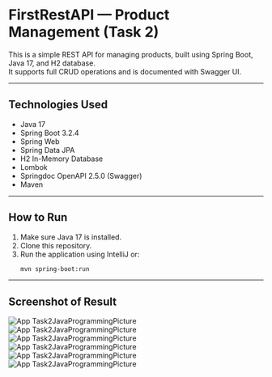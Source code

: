 # FirstRestAPI — Product Management (Task 2)

This is a simple REST API for managing products, built using Spring Boot, Java 17, and H2 database.  
It supports full CRUD operations and is documented with Swagger UI.

---

## Technologies Used

- Java 17
- Spring Boot 3.2.4
- Spring Web
- Spring Data JPA
- H2 In-Memory Database
- Lombok
- Springdoc OpenAPI 2.5.0 (Swagger)
- Maven

---

##  How to Run

1. Make sure Java 17 is installed.
2. Clone this repository.
3. Run the application using IntelliJ or:
   ```bash
   mvn spring-boot:run

---
## Screenshot of Result

![App Task2JavaProgrammingPicture](Task2JavaProgrammingPicture/1.png)
![App Task2JavaProgrammingPicture](Task2JavaProgrammingPicture/2.png)
![App Task2JavaProgrammingPicture](Task2JavaProgrammingPicture/3.png)
![App Task2JavaProgrammingPicture](Task2JavaProgrammingPicture/4.png)
![App Task2JavaProgrammingPicture](Task2JavaProgrammingPicture/6.png)
![App Task2JavaProgrammingPicture](Task2JavaProgrammingPicture/7.png)
